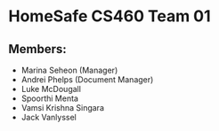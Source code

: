 # HomeSafe CS460 Team 01
## Members:
- Marina Seheon (Manager)
- Andrei Phelps (Document Manager)
- Luke McDougall
- Spoorthi Menta
- Vamsi Krishna Singara
- Jack Vanlyssel
